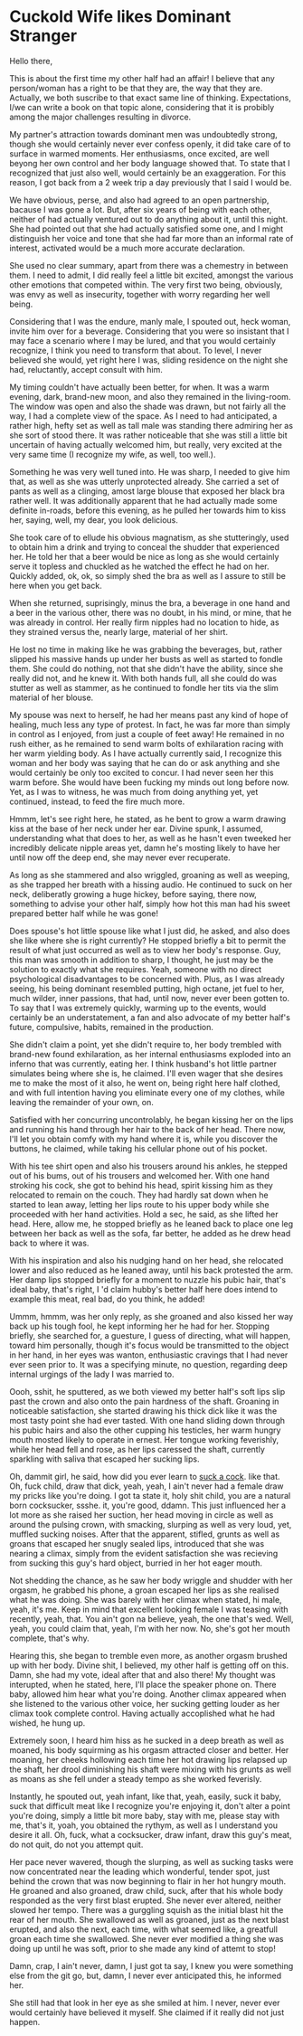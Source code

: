 # Cuckold Wife likes Dominant Stranger

Hello there,

This is about the first time my other half had an affair! I believe that any person/woman has a right to be that they are, the way that they are. Actually, we both suscribe to that exact same line of thinking. Expectations, I/we can write a book on that topic alone, considering that it is probibly among the major challenges resulting in divorce.

My partner's attraction towards dominant men was undoubtedly strong, though she would certainly never ever confess openly, it did take care of to surface in warmed moments. Her enthusiasms, once excited, are well beyong her own control and her body language showed that. To state that I recognized that just also well, would certainly be an exaggeration. For this reason, I got back from a 2 week trip a day previously that I said I would be.

We have obvious, perse, and also had agreed to an open partnership, bacause I was gone a lot. But, after six years of being with each other, neither of had actually ventured out to do anything about it, until this night. She had pointed out that she had actually satisfied some one, and I might distinguish her voice and tone that she had far more than an informal rate of interest, activated would be a much more accurate declaration.

She used no clear summary, apart from there was a chemestry in between them. I need to admit, I did really feel a little bit excited, amongst the various other emotions that competed within. The very first two being, obviously, was envy as well as insecurity, together with worry regarding her well being.

Considering that I was the endure, manly male, I spouted out, heck woman, invite him over for a beverage. Considering that you were so insistant that I may face a scenario where I may be lured, and that you would certainly recognize, I think you need to transform that about. To level, I never believed she would, yet right here I was, sliding residence on the night she had, reluctantly, accept consult with him.

My timing couldn't have actually been better, for when. It was a warm evening, dark, brand-new moon, and also they remained in the living-room. The window was open and also the shade was drawn, but not fairly all the way, I had a complete view of the space. As I need to had anticipated, a rather high, hefty set as well as tall male was standing there admiring her as she sort of stood there. It was rather noticeable that she was still a little bit uncertain of having actually welcomed him, but really, very excited at the very same time (I recognize my wife, as well, too well.).

Something he was very well tuned into. He was sharp, I needed to give him that, as well as she was utterly unprotected already. She carried a set of pants as well as a clinging, amost large blouse that exposed her black bra rather well. It was additionally apparent that he had actually made some definite in-roads, before this evening, as he pulled her towards him to kiss her, saying, well, my dear, you look delicious.

She took care of to ellude his obvious magnatism, as she stutteringly, used to obtain him a drink and trying to conceal the shudder that experienced her. He told her that a beer would be nice as long as she would certainly serve it topless and chuckled as he watched the effect he had on her. Quickly added, ok, ok, so simply shed the bra as well as I assure to still be here when you get back.

When she returned, suprisingly, minus the bra, a beverage in one hand and a beer in the various other, there was no doubt, in his mind, or mine, that he was already in control. Her really firm nipples had no location to hide, as they strained versus the, nearly large, material of her shirt.

He lost no time in making like he was grabbing the beverages, but, rather slipped his massive hands up under her busts as well as started to fondle them. She could do nothing, not that she didn't have the ability, since she really did not, and he knew it. With both hands full, all she could do was stutter as well as stammer, as he continued to fondle her tits via the slim material of her blouse.

My spouse was next to herself, he had her means past any kind of hope of healing, much less any type of protest. In fact, he was far more than simply in control as I enjoyed, from just a couple of feet away! He remained in no rush either, as he remained to send warm bolts of exhilaration racing with her warm yielding body. As I have actually currently said, I recognize this woman and her body was saying that he can do or ask anything and she would certainly be only too excited to concur. I had never seen her this warm before. She would have been fucking my minds out long before now. Yet, as I was to witness, he was much from doing anything yet, yet continued, instead, to feed the fire much more.

Hmmm, let's see right here, he stated, as he bent to grow a warm drawing kiss at the base of her neck under her ear. Divine spunk, I assumed, understanding what that does to her, as well as he hasn't even tweeked her incredibly delicate nipple areas yet, damn he's mosting likely to have her until now off the deep end, she may never ever recuperate.

As long as she stammered and also wriggled, groaning as well as weeping, as she trapped her breath with a hissing audio. He continued to suck on her neck, deliberatly growing a huge hickey, before saying, there now, something to advise your other half, simply how hot this man had his sweet prepared better half while he was gone!

Does spouse's hot little spouse like what I just did, he asked, and also does she like where she is right currently? He stopped briefly a bit to permit the result of what just occurred as well as to view her body's response. Guy, this man was smooth in addition to sharp, I thought, he just may be the solution to exactly what she requires. Yeah, someone with no direct psychological disadvantages to be concerned with. Plus, as I was already seeing, his being dominant resembled putting, high octane, jet fuel to her, much wilder, inner passions, that had, until now, never ever been gotten to. To say that I was extremely quickly, warming up to the events, would certainly be an understatement, a fan and also advocate of my better half's future, compulsive, habits, remained in the production.

She didn't claim a point, yet she didn't require to, her body trembled with brand-new found exhilaration, as her internal enthusiasms exploded into an inferno that was currently, eating her. I think husband's hot little partner simulates being where she is, he claimed. I'll even wager that she desires me to make the most of it also, he went on, being right here half clothed, and with full intention having you eliminate every one of my clothes, while leaving the remainder of your own, on.

Satisfied with her concurring uncontrolably, he began kissing her on the lips and running his hand through her hair to the back of her head. There now, I'll let you obtain comfy with my hand where it is, while you discover the buttons, he claimed, while taking his cellular phone out of his pocket.

With his tee shirt open and also his trousers around his ankles, he stepped out of his bums, out of his trousers and welcomed her. With one hand stroking his cock, she got to behind his head, spirit kissing him as they relocated to remain on the couch. They had hardly sat down when he started to lean away, letting her lips route to his upper body while she proceeded with her hand activities. Hold a sec, he said, as she lifted her head. Here, allow me, he stopped briefly as he leaned back to place one leg between her back as well as the sofa, far better, he added as he drew head back to where it was.

With his inspiration and also his nudging hand on her head, she relocated lower and also reduced as he leaned away, until his back protested the arm. Her damp lips stopped briefly for a moment to nuzzle his pubic hair, that's ideal baby, that's right, I 'd claim hubby's better half here does intend to example this meat, real bad, do you think, he added!

Ummm, hmmm, was her only reply, as she groaned and also kissed her way back up his tough fool, he kept informing her he had for her. Stopping briefly, she searched for, a guesture, I guess of directing, what will happen, toward him personally, though it's focus would be transmitted to the object in her hand, in her eyes was wanton, enthusiastic cravings that I had never ever seen prior to. It was a specifying minute, no question, regarding deep internal urgings of the lady I was married to.

Oooh, sshit, he sputtered, as we both viewed my better half's soft lips slip past the crown and also onto the pain hardness of the shaft. Groaning in noticeable satisfaction, she started drawing his thick dick like it was the most tasty point she had ever tasted. With one hand sliding down through his pubic hairs and also the other cupping his testicles, her warm hungry mouth mosted likely to operate in ernest. Her tongue working feverishly, while her head fell and rose, as her lips caressed the shaft, currently sparkling with saliva that escaped her sucking lips.

Oh, dammit girl, he said, how did you ever learn to [suck a cock](https://wifesharingvideos.com/blowjob/). like that. Oh, fuck child, draw that dick, yeah, yeah, I ain't never had a female draw my pricks like you're doing. I got ta state it, holy shit child, you are a natural born cocksucker, ssshe. it, you're good, ddamn. This just influenced her a lot more as she raised her suction, her head moving in circle as well as around the pulsing crown, with smacking, slurping as well as very loud, yet, muffled sucking noises. After that the apparent, stifled, grunts as well as groans that escaped her snugly sealed lips, introduced that she was nearing a climax, simply from the evident satisfaction she was recieving from sucking this guy's hard object, burried in her hot eager mouth.

Not shedding the chance, as he saw her body wriggle and shudder with her orgasm, he grabbed his phone, a groan escaped her lips as she realised what he was doing. She was barely with her climax when stated, hi male, yeah, it's me. Keep in mind that excellent looking female I was teasing with recently, yeah, that. You ain't gon na believe, yeah, the one that's wed. Well, yeah, you could claim that, yeah, I'm with her now. No, she's got her mouth complete, that's why.

Hearing this, she began to tremble even more, as another orgasm brushed up with her body. Divine shit, I believed, my other half is getting off on this. Damn, she had my vote, ideal after that and also there! My thought was interupted, when he stated, here, I'll place the speaker phone on. There baby, allowed him hear what you're doing. Another climax appeared when she listened to the various other voice, her sucking getting louder as her climax took complete control. Having actually accoplished what he had wished, he hung up.

Extremely soon, I heard him hiss as he sucked in a deep breath as well as moaned, his body squirming as his orgasm attracted closer and better. Her moaning, her cheeks hollowing each time her hot drawing lips relapsed up the shaft, her drool diminishing his shaft were mixing with his grunts as well as moans as she fell under a steady tempo as she worked feverisly.

Instantly, he spouted out, yeah infant, like that, yeah, easily, suck it baby, suck that difficult meat like I recognize you're enjoying it, don't alter a point you're doing, simply a little bit more baby, stay with me, please stay with me, that's it, yoah, you obtained the rythym, as well as I understand you desire it all. Oh, fuck, what a cocksucker, draw infant, draw this guy's meat, do not quit, do not you attempt quit.

Her pace never wavered, though the slurping, as well as sucking tasks were now concentrated near the leading which wonderful, tender spot, just behind the crown that was now beginning to flair in her hot hungry mouth. He groaned and also groaned, draw child, suck, after that his whole body responded as the very first blast erupted. She never ever altered, neither slowed her tempo. There was a gurggling squish as the initial blast hit the rear of her mouth. She swallowed as well as groaned, just as the next blast erupted, and also the next, each time, with what seemed like, a greatfull groan each time she swallowed. She never ever modified a thing she was doing up until he was soft, prior to she made any kind of attemt to stop!

Damn, crap, I ain't never, damn, I just got ta say, I knew you were something else from the git go, but, damn, I never ever anticipated this, he informed her.

She still had that look in her eye as she smiled at him. I never, never ever would certainly have believed it myself. She claimed if it really did not just happen.


